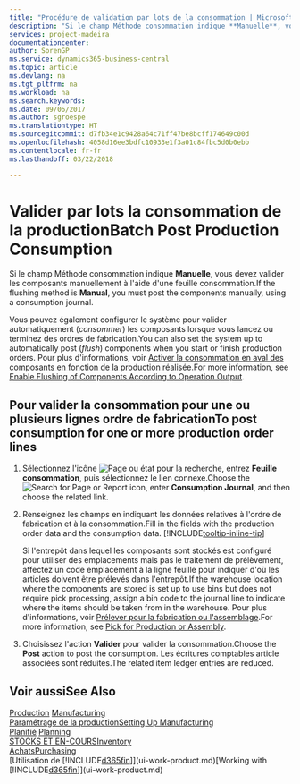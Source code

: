 ```yaml
---
title: "Procédure de validation par lots de la consommation | Microsoft Docs"
description: "Si le champ Méthode consommation indique **Manuelle**, vous devez valider les composants manuellement à l'aide d'une feuille consommation."
services: project-madeira
documentationcenter: 
author: SorenGP
ms.service: dynamics365-business-central
ms.topic: article
ms.devlang: na
ms.tgt_pltfrm: na
ms.workload: na
ms.search.keywords: 
ms.date: 09/06/2017
ms.author: sgroespe
ms.translationtype: HT
ms.sourcegitcommit: d7fb34e1c9428a64c71ff47be8bcff174649c00d
ms.openlocfilehash: 4058d16ee3bdfc10933e1f3a01c84fbc5d0b0ebb
ms.contentlocale: fr-fr
ms.lasthandoff: 03/22/2018

---
```

# <a name="batch-post-production-consumption"></a><span data-ttu-id="7da1e-103">Valider par lots la consommation de la production</span><span class="sxs-lookup"><span data-stu-id="7da1e-103">Batch Post Production Consumption</span></span>
<span data-ttu-id="7da1e-104">Si le champ Méthode consommation indique **Manuelle**, vous devez valider les composants manuellement à l'aide d'une feuille consommation.</span><span class="sxs-lookup"><span data-stu-id="7da1e-104">If the flushing method is **Manual**, you must post the components manually, using a consumption journal.</span></span>

<span data-ttu-id="7da1e-105">Vous pouvez également configurer le système pour valider automatiquement (*consommer*) les composants lorsque vous lancez ou terminez des ordres de fabrication.</span><span class="sxs-lookup"><span data-stu-id="7da1e-105">You can also set the system up to automatically post (*flush*) components when you start or finish production orders.</span></span> <span data-ttu-id="7da1e-106">Pour plus d'informations, voir [Activer la consommation en aval des composants en fonction de la production réalisée](production-how-to-flush-components-according-to-operation-output.md).</span><span class="sxs-lookup"><span data-stu-id="7da1e-106">For more information, see [Enable Flushing of Components According to Operation Output](production-how-to-flush-components-according-to-operation-output.md).</span></span>

## <a name="to-post-consumption-for-one-or-more-production-order-lines"></a><span data-ttu-id="7da1e-107">Pour valider la consommation pour une ou plusieurs lignes ordre de fabrication</span><span class="sxs-lookup"><span data-stu-id="7da1e-107">To post consumption for one or more production order lines</span></span>  
1.  <span data-ttu-id="7da1e-108">Sélectionnez l'icône ![Page ou état pour la recherche](media/ui-search/search_small.png "Page ou état pour la recherche"), entrez **Feuille consommation**, puis sélectionnez le lien connexe.</span><span class="sxs-lookup"><span data-stu-id="7da1e-108">Choose the ![Search for Page or Report](media/ui-search/search_small.png "Search for Page or Report icon") icon, enter **Consumption Journal**, and then choose the related link.</span></span>  
2.  <span data-ttu-id="7da1e-109">Renseignez les champs en indiquant les données relatives à l'ordre de fabrication et à la consommation.</span><span class="sxs-lookup"><span data-stu-id="7da1e-109">Fill in the fields with the production order data and the consumption data.</span></span> [!INCLUDE[tooltip-inline-tip](includes/tooltip-inline-tip_md.md)]  

    <span data-ttu-id="7da1e-110">Si l'entrepôt dans lequel les composants sont stockés est configuré pour utiliser des emplacements mais pas le traitement de prélèvement, affectez un code emplacement à la ligne feuille pour indiquer d'où les articles doivent être prélevés dans l'entrepôt.</span><span class="sxs-lookup"><span data-stu-id="7da1e-110">If the warehouse location where the components are stored is set up to use bins but does not require pick processing, assign a bin code to the journal line to indicate where the items should be taken from in the warehouse.</span></span> <span data-ttu-id="7da1e-111">Pour plus d'informations, voir [Prélever pour la fabrication ou l'assemblage](warehouse-how-to-pick-for-production.md).</span><span class="sxs-lookup"><span data-stu-id="7da1e-111">For more information, see [Pick for Production or Assembly](warehouse-how-to-pick-for-production.md).</span></span>  
3.  <span data-ttu-id="7da1e-112">Choisissez l'action **Valider** pour valider la consommation.</span><span class="sxs-lookup"><span data-stu-id="7da1e-112">Choose the **Post** action to post the consumption.</span></span> <span data-ttu-id="7da1e-113">Les écritures comptables article associées sont réduites.</span><span class="sxs-lookup"><span data-stu-id="7da1e-113">The related item ledger entries are reduced.</span></span>

## <a name="see-also"></a><span data-ttu-id="7da1e-114">Voir aussi</span><span class="sxs-lookup"><span data-stu-id="7da1e-114">See Also</span></span>  
<span data-ttu-id="7da1e-115">[Production](production-manage-manufacturing.md)  </span><span class="sxs-lookup"><span data-stu-id="7da1e-115">[Manufacturing](production-manage-manufacturing.md)  </span></span>  
[<span data-ttu-id="7da1e-116">Paramétrage de la production</span><span class="sxs-lookup"><span data-stu-id="7da1e-116">Setting Up Manufacturing</span></span>](production-configure-production-processes.md)  
<span data-ttu-id="7da1e-117">[Planifié](production-planning.md)    </span><span class="sxs-lookup"><span data-stu-id="7da1e-117">[Planning](production-planning.md)    </span></span>  
[<span data-ttu-id="7da1e-118">STOCKS ET EN-COURS</span><span class="sxs-lookup"><span data-stu-id="7da1e-118">Inventory</span></span>](inventory-manage-inventory.md)  
[<span data-ttu-id="7da1e-119">Achats</span><span class="sxs-lookup"><span data-stu-id="7da1e-119">Purchasing</span></span>](purchasing-manage-purchasing.md)  
<span data-ttu-id="7da1e-120">[Utilisation de [!INCLUDE[d365fin](includes/d365fin_md.md)]](ui-work-product.md)</span><span class="sxs-lookup"><span data-stu-id="7da1e-120">[Working with [!INCLUDE[d365fin](includes/d365fin_md.md)]](ui-work-product.md)</span></span>

